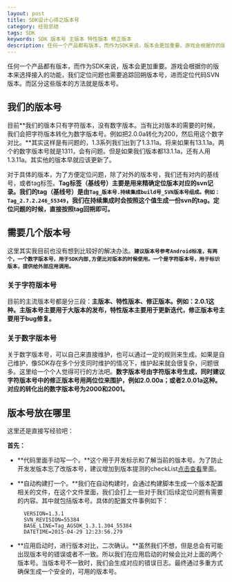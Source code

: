 ```yaml
---
layout: post
title: SDK设计心得之版本号
category: 经验总结
tags: SDK
keywords: SDK 版本号 主版本 特性版本 修正版本
description: 任何一个产品都有版本，而作为SDK来说，版本会更加重要。游戏会根据你的版本来选择接入的功能，我们定位问题也需要追踪回朔版本号，进而定位代码SVN版本。而区分这些版本的方法就是版本号。
---
```


任何一个产品都有版本，而作为SDK来说，版本会更加重要。游戏会根据你的版本来选择接入的功能，我们定位问题也需要追踪回朔版本号，进而定位代码SVN版本。而区分这些版本的方法就是版本号。


## 我们的版本号

目前**我们的版本只有字符版本，没有数字版本。当有比对版本的需要的时候，我们会把字符版本转化为数字版本号。例如把2.0.0a转化为200，然后用这个数字对比。**其实这样是有问题的，1.3系列我们出到了1.3.11a。将来如果有13.1.1a。两个的数字版本号就是1311，会有问题。但是如果我们版本都13.1.1a，还有人用1.3.11a。其实他的版本早就应该更新了。

对于具体的版本，为了方便定位问题，除了对外的版本号，我们还有对内的基线号，或者tag标签。**Tag标签（基线号）主要是用来精确定位版本对应的svn记录。我们的tag（基线号）是由`Tag_版本号.持续集成build号_SVN版本号组成。例如：Tag_2.7.2.246_55349`，我们在持续集成时会按照这个值生成一份svn的tag。定位问题的时候，直接按照tag回朔即可。**

## 需要几个版本号

这里其实我目前也没有想到比较好的解决办法。**`建议版本号参考Android标准，有两个，一个数字版本号，用于SDK内部,方便比对版本的时候使用。一个是字符版本号，用于标识版本，提供给外部应用调用。`**

### 关于字符版本号

目前的主流版本号都是分三段：**主版本、特性版本、修正版本。例如：2.0.1这种。主版本号主要用于大版本的发布，特性版本主要用于更新迭代，修正版本号主要用于bug修复。**

### 关于数字版本号

关于数字版本号，可以自己来直接维护，也可以通过一定的规则来生成。如果是自己维护，像SDK存在多个分支同时维护的情况下，维护起来就会很复杂，问题很多。这里给一个个人觉得可行的方法吧。**数字版本号由字符版本号生成，同时建议字符版本号中的修正版本号用两位位来围护，例如2.0.00a；或者2.0.01a这种。对应的转化出的数字版本号为2000和2001。**

## 版本号放在哪里

这里还是直接写经验吧：

**首先：**

- **代码里面手动写一个。**这个用于开发标示和了解当前的版本号。为了防止开发发版本忘了改版本号，建议增加到版本提测的checkList[点击查看](http://blog.bihe0832.com/SDK_experience_test.html)里面。
- **自动构建打一个。**我们在自动构建时，会通过构建脚本生成一个版本配置相关的文件，在这个文件里面，我们会打上一些对于我们后续定位问题有需要的内容。其中就包括版本号。具体的配置文件事例如下：

		VERSION=1.3.1
		SVN_REVISION=55384
		BASE_LINE=Tag_AGSDK_1.3.1.304_55384
		DATETIME=2015-04-29 12:23:56.279

- **应用启动时，进行版本对比，二次确认。**虽然我们不想，但是总会有可能出现版本号的错误或者不一致。所以我们在应用启动的时候会比对上面的两个版本号。当版本号不一致时，我们会生成对应的错误日志。最终通过多重方式确保生成一个安全的，可用的版本号。
